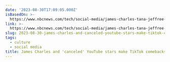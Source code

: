 ```yaml
---
date: '2023-08-30T17:09:05.000Z'
isBasedOn: >-
  https://www.nbcnews.com/tech/social-media/james-charles-tana-jeffree-youtube-influencer-podcast-video-rcna100977
link: >-
  https://www.nbcnews.com/tech/social-media/james-charles-tana-jeffree-youtube-influencer-podcast-video-rcna100977
slug: 2023-08-30-james-charles-and-canceled-youtube-stars-make-tiktok-comebacks
tags:
  - culture
  - social media
title: James Charles and 'canceled' YouTube stars make TikTok comebacks
---
```


